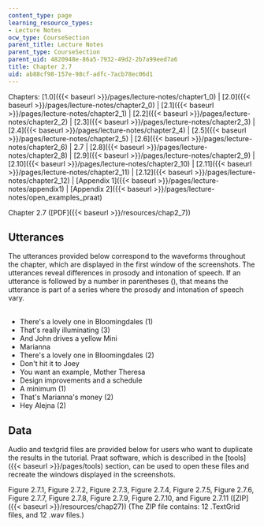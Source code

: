 ```yaml
---
content_type: page
learning_resource_types:
- Lecture Notes
ocw_type: CourseSection
parent_title: Lecture Notes
parent_type: CourseSection
parent_uid: 4820948e-86a5-7932-49d2-2b7a99eed7a6
title: Chapter 2.7
uid: ab88cf98-157e-98cf-adfc-7acb78ec06d1
---
```


Chapters: [1.0]({{< baseurl >}}/pages/lecture-notes/chapter1_0) | [2.0]({{< baseurl >}}/pages/lecture-notes/chapter2_0) | [2.1]({{< baseurl >}}/pages/lecture-notes/chapter2_1) | [2.2]({{< baseurl >}}/pages/lecture-notes/chapter2_2) | [2.3]({{< baseurl >}}/pages/lecture-notes/chapter2_3) | [2.4]({{< baseurl >}}/pages/lecture-notes/chapter2_4) | [2.5]({{< baseurl >}}/pages/lecture-notes/chapter2_5) | [2.6]({{< baseurl >}}/pages/lecture-notes/chapter2_6) | 2.7 | [2.8]({{< baseurl >}}/pages/lecture-notes/chapter2_8) | [2.9]({{< baseurl >}}/pages/lecture-notes/chapter2_9) | [2.10]({{< baseurl >}}/pages/lecture-notes/chapter2_10) | [2.11]({{< baseurl >}}/pages/lecture-notes/chapter2_11) | [2.12]({{< baseurl >}}/pages/lecture-notes/chapter2_12) | [Appendix 1]({{< baseurl >}}/pages/lecture-notes/appendix1) | [Appendix 2]({{< baseurl >}}/pages/lecture-notes/open_examples_praat)

Chapter 2.7 ([PDF]({{< baseurl >}}/resources/chap2_7))

Utterances
----------

The utterances provided below correspond to the waveforms throughout the chapter, which are displayed in the first window of the screenshots. The utterances reveal differences in prosody and intonation of speech. If an utterance is followed by a number in parentheses (), that means the utterance is part of a series where the prosody and intonation of speech vary.  
 

*   There's a lovely one in Bloomingdales (1)
*   That's really illuminating (3)
*   And John drives a yellow Mini
*   Marianna
*   There's a lovely one in Bloomingdales (2)
*   Don't hit it to Joey
*   You want an example, Mother Theresa
*   Design improvements and a schedule
*   A minimum (1)
*   That's Marianna's money (2)
*   Hey Alejna (2)

Data
----

Audio and textgrid files are provided below for users who want to duplicate the results in the tutorial. Praat software, which is described in the [tools]({{< baseurl >}}/pages/tools) section, can be used to open these files and recreate the windows displayed in the screenshots.

Figure 2.7.1, Figure 2.7.2, Figure 2.7.3, Figure 2.7.4, Figure 2.7.5, Figure 2.7.6, Figure 2.7.7, Figure 2.7.8, Figure 2.7.9, Figure 2.7.10, and Figure 2.7.11 ([ZIP]({{< baseurl >}}/resources/chap27)) (The ZIP file contains: 12 .TextGrid files, and 12 .wav files.)